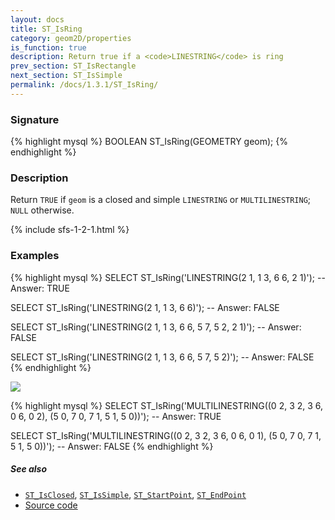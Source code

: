 ```yaml
---
layout: docs
title: ST_IsRing
category: geom2D/properties
is_function: true
description: Return true if a <code>LINESTRING</code> is ring
prev_section: ST_IsRectangle
next_section: ST_IsSimple
permalink: /docs/1.3.1/ST_IsRing/
---
```


### Signature

{% highlight mysql %}
BOOLEAN ST_IsRing(GEOMETRY geom);
{% endhighlight %}

### Description

Return `TRUE` if `geom` is a closed and simple `LINESTRING` or
`MULTILINESTRING`; `NULL` otherwise.

{% include sfs-1-2-1.html %}

### Examples

{% highlight mysql %}
SELECT ST_IsRing('LINESTRING(2 1, 1 3, 6 6, 2 1)');
-- Answer: TRUE

SELECT ST_IsRing('LINESTRING(2 1, 1 3, 6 6)');
-- Answer: FALSE

SELECT ST_IsRing('LINESTRING(2 1, 1 3, 6 6, 5 7, 5 2, 2 1)');
-- Answer: FALSE

SELECT ST_IsRing('LINESTRING(2 1, 1 3, 6 6, 5 7, 5 2)');
-- Answer: FALSE
{% endhighlight %}

<img class="displayed" src="../ST_IsRing.png"/>

{% highlight mysql %}
SELECT ST_IsRing('MULTILINESTRING((0 2, 3 2, 3 6, 0 6, 0 2),
                                  (5 0, 7 0, 7 1, 5 1, 5 0))');
-- Answer: TRUE

SELECT ST_IsRing('MULTILINESTRING((0 2, 3 2, 3 6, 0 6, 0 1),
                                  (5 0, 7 0, 7 1, 5 1, 5 0))');
-- Answer: FALSE
{% endhighlight %}

##### See also

* [`ST_IsClosed`](../ST_IsClosed), [`ST_IsSimple`](../ST_IsSimple),
  [`ST_StartPoint`](../ST_StartPoint), [`ST_EndPoint`](../ST_EndPoint)
* <a href="https://github.com/orbisgis/h2gis/blob/master/h2gis-functions/src/main/java/org/h2gis/functions/spatial/properties/ST_IsRing.java" target="_blank">Source code</a>
